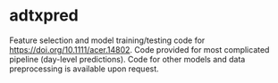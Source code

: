 # adtxpred

Feature selection and model training/testing code for https://doi.org/10.1111/acer.14802. Code provided for most complicated pipeline (day-level predictions). Code for other models and data preprocessing is available upon request. 
